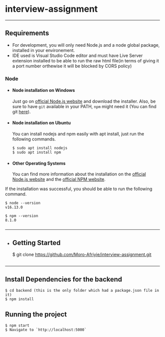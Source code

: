 # interview-assignment

---

## Requirements

- For development, you will only need Node.js and a node global package, installed in your environement.
- IDE used is Visual Studio Code editor and must have Live Server extension installed to be able to run the raw html file(in terms of giving it a port number orthewise it will be blocked by CORS policy)

### Node

- #### Node installation on Windows

  Just go on [official Node.js website](https://nodejs.org/) and download the installer.
  Also, be sure to have `git` available in your PATH, `npm` might need it (You can find git [here](https://git-scm.com/)).

- #### Node installation on Ubuntu

  You can install nodejs and npm easily with apt install, just run the following commands.

      $ sudo apt install nodejs
      $ sudo apt install npm

- #### Other Operating Systems
  You can find more information about the installation on the [official Node.js website](https://nodejs.org/) and the [official NPM website](https://npmjs.org/).

If the installation was successful, you should be able to run the following command.

    $ node --version
    v16.13.0

    $ npm --version
    8.1.0

###

---

- ## Getting Started
  $ git clone https://github.com/Moro-Afriyie/interview-assignment.git

##

---

## Install Dependencies for the backend

    $ cd backend (this is the only folder which had a package.json file in it)
    $ npm install

## Running the project

    $ npm start
    $ Navigate to `http://localhost:5000`
